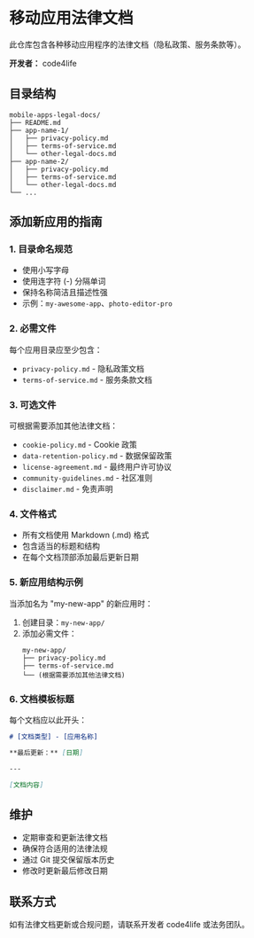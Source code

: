 # 移动应用法律文档

此仓库包含各种移动应用程序的法律文档（隐私政策、服务条款等）。

**开发者：** code4life

## 目录结构

```
mobile-apps-legal-docs/
├── README.md
├── app-name-1/
│   ├── privacy-policy.md
│   ├── terms-of-service.md
│   └── other-legal-docs.md
├── app-name-2/
│   ├── privacy-policy.md
│   ├── terms-of-service.md
│   └── other-legal-docs.md
└── ...
```

## 添加新应用的指南

### 1. 目录命名规范

- 使用小写字母
- 使用连字符 (-) 分隔单词
- 保持名称简洁且描述性强
- 示例：`my-awesome-app`、`photo-editor-pro`

### 2. 必需文件

每个应用目录应至少包含：

- `privacy-policy.md` - 隐私政策文档
- `terms-of-service.md` - 服务条款文档

### 3. 可选文件

可根据需要添加其他法律文档：

- `cookie-policy.md` - Cookie 政策
- `data-retention-policy.md` - 数据保留政策
- `license-agreement.md` - 最终用户许可协议
- `community-guidelines.md` - 社区准则
- `disclaimer.md` - 免责声明

### 4. 文件格式

- 所有文档使用 Markdown (.md) 格式
- 包含适当的标题和结构
- 在每个文档顶部添加最后更新日期

### 5. 新应用结构示例

当添加名为 "my-new-app" 的新应用时：

1. 创建目录：`my-new-app/`
2. 添加必需文件：
   ```
   my-new-app/
   ├── privacy-policy.md
   ├── terms-of-service.md
   └── (根据需要添加其他法律文档)
   ```

### 6. 文档模板标题

每个文档应以此开头：

```markdown
# [文档类型] - [应用名称]

**最后更新：** [日期]

---

[文档内容]
```

## 维护

- 定期审查和更新法律文档
- 确保符合适用的法律法规
- 通过 Git 提交保留版本历史
- 修改时更新最后修改日期

## 联系方式

如有法律文档更新或合规问题，请联系开发者 code4life 或法务团队。

